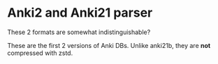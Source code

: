 # Anki2 and Anki21 parser

These 2 formats are somewhat indistinguishable?

These are the first 2 versions of Anki DBs. Unlike anki21b, they are **not** compressed with zstd.